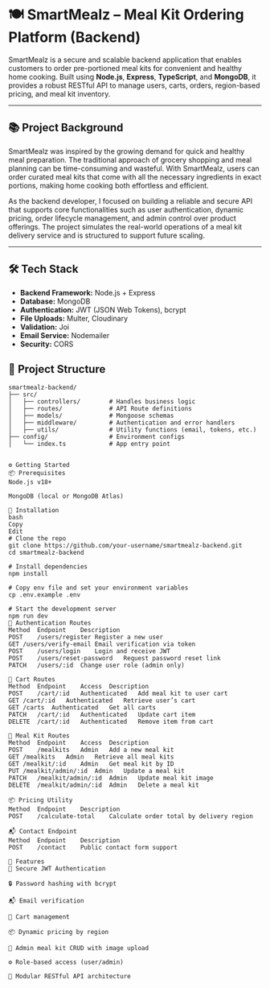 # 🍽️ SmartMealz – Meal Kit Ordering Platform (Backend)

SmartMealz is a secure and scalable backend application that enables customers to order pre-portioned meal kits for convenient and healthy home cooking. Built using **Node.js**, **Express**, **TypeScript**, and **MongoDB**, it provides a robust RESTful API to manage users, carts, orders, region-based pricing, and meal kit inventory.

---

## 📚 Project Background

SmartMealz was inspired by the growing demand for quick and healthy meal preparation. The traditional approach of grocery shopping and meal planning can be time-consuming and wasteful. With SmartMealz, users can order curated meal kits that come with all the necessary ingredients in exact portions, making home cooking both effortless and efficient.

As the backend developer, I focused on building a reliable and secure API that supports core functionalities such as user authentication, dynamic pricing, order lifecycle management, and admin control over product offerings. The project simulates the real-world operations of a meal kit delivery service and is structured to support future scaling.

---

## 🛠 Tech Stack

- **Backend Framework:** Node.js + Express  
- **Database:** MongoDB 
- **Authentication:** JWT (JSON Web Tokens), bcrypt  
- **File Uploads:** Multer, Cloudinary  
- **Validation:** Joi
- **Email Service:** Nodemailer
- **Security:** CORS



## 📁 Project Structure

```text
smartmealz-backend/
├── src/
│   ├── controllers/        # Handles business logic
│   ├── routes/             # API Route definitions
│   ├── models/             # Mongoose schemas
│   ├── middleware/         # Authentication and error handlers
│   ├── utils/              # Utility functions (email, tokens, etc.)
├── config/                 # Environment configs
│   └── index.ts            # App entry point


⚙️ Getting Started
📦 Prerequisites
Node.js v18+

MongoDB (local or MongoDB Atlas)

🧪 Installation
bash
Copy
Edit
# Clone the repo
git clone https://github.com/your-username/smartmealz-backend.git
cd smartmealz-backend

# Install dependencies
npm install

# Copy env file and set your environment variables
cp .env.example .env

# Start the development server
npm run dev
🔐 Authentication Routes
Method	Endpoint	Description
POST	/users/register	Register a new user
GET	/users/verify-email	Email verification via token
POST	/users/login	Login and receive JWT
POST	/users/reset-password	Request password reset link
PATCH	/users/:id	Change user role (admin only)

🛒 Cart Routes
Method	Endpoint	Access	Description
POST	/cart/:id	Authenticated	Add meal kit to user cart
GET	/cart/:id	Authenticated	Retrieve user’s cart
GET	/carts	Authenticated	Get all carts
PATCH	/cart/:id	Authenticated	Update cart item
DELETE	/cart/:id	Authenticated	Remove item from cart

🍱 Meal Kit Routes
Method	Endpoint	Access	Description
POST	/mealkits	Admin	Add a new meal kit
GET	/mealkits	Admin	Retrieve all meal kits
GET	/mealkit/:id	Admin	Get meal kit by ID
PUT	/mealkit/admin/:id	Admin	Update a meal kit
PATCH	/mealkit/admin/:id	Admin	Update meal kit image
DELETE	/mealkit/admin/:id	Admin	Delete a meal kit

📦 Pricing Utility
Method	Endpoint	Description
POST	/calculate-total	Calculate order total by delivery region

📬 Contact Endpoint
Method	Endpoint	Description
POST	/contact	Public contact form support

🚀 Features
🔐 Secure JWT Authentication

🔒 Password hashing with bcrypt

📬 Email verification

🛒 Cart management

📦 Dynamic pricing by region

🍱 Admin meal kit CRUD with image upload

⚙️ Role-based access (user/admin)

📂 Modular RESTful API architecture

